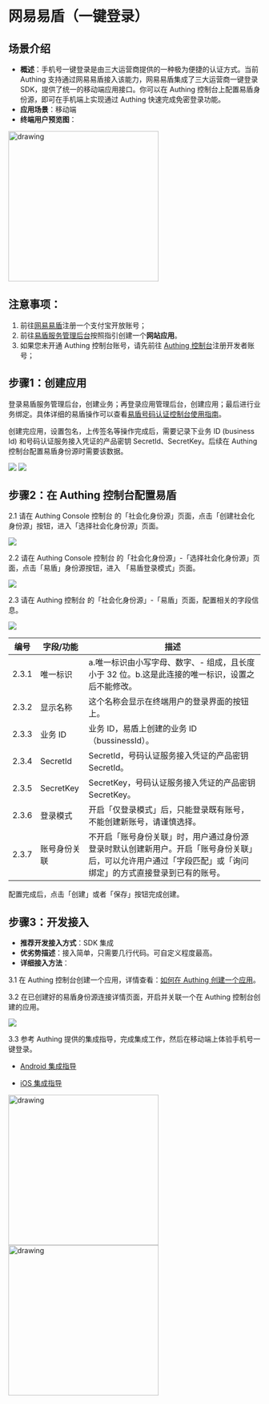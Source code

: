 # 网易易盾（一键登录）

<LastUpdated/>

## 场景介绍

- **概述**：手机号一键登录是由三大运营商提供的一种极为便捷的认证方式。当前 Authing 支持通过网易易盾接入该能力，网易易盾集成了三大运营商一键登录 SDK，提供了统一的移动端应用接口。你可以在 Authing 控制台上配置易盾身份源，即可在手机端上实现通过 Authing 快速完成免密登录功能。
- **应用场景**：移动端
- **终端用户预览图**：

<img src='./images/01loginpage.png' alt="drawing" width="300" />



## 注意事项：

1. 前往[网易易盾](https://dun.163.com/dashboard?v=0116&locale=zh-CN#/login/?referrer=%2F)注册一个支付宝开放账号；
2. 前往[易盾服务管理后台](https://dun.163.com/dashboard#/m/verification/index)按照指引创建一个**网站应用**。
3. 如果您未开通 Authing 控制台账号，请先前往 [Authing 控制台](https://authing.cn/)注册开发者账号；

## 步骤1：创建应用

登录易盾服务管理后台，创建业务；再登录应用管理后台，创建应用；最后进行业务绑定。具体详细的易盾操作可以查看[易盾号码认证控制台使用指南](https://support.dun.163.com/documents/287305921855672320?docId=424413790996844544)。



创建完应用，设置包名，上传签名等操作完成后，需要记录下业务 ID (business Id) 和号码认证服务接入凭证的产品密钥 SecretId、SecretKey。后续在 Authing 控制台配置易盾身份源时需要该数据。

<img src="./images/yd_bizid.png" />

<img src="./images/yd_secret.png" />

## 步骤2：在 Authing 控制台配置易盾

2.1 请在 Authing Console 控制台 的「社会化身份源」页面，点击「创建社会化身份源」按钮，进入「选择社会化身份源」页面。

<img src="./images/06addSocial.png" />

2.2 请在 Authing Console 控制台 的「社会化身份源」-「选择社会化身份源」页面，点击「易盾」身份源按钮，进入 「易盾登录模式」页面。

<img src="./images/07chooseyidun.png" />

2.3 请在 Authing  控制台 的「社会化身份源」-「易盾」页面，配置相关的字段信息。

<img src="./images/08inputconfig.png" />

| 编号  | 字段/功能    | 描述                                                         |
| ----- | ------------ | ------------------------------------------------------------ |
| 2.3.1 | 唯一标识     | a.唯一标识由小写字母、数字、- 组成，且长度小于 32 位。b.这是此连接的唯一标识，设置之后不能修改。 |
| 2.3.2 | 显示名称     | 这个名称会显示在终端用户的登录界面的按钮上。                 |
| 2.3.3 | 业务 ID      | 业务 ID，易盾上创建的业务 ID（bussinessId）。                |
| 2.3.4 | SecretId     | SecretId，号码认证服务接入凭证的产品密钥 SecretId。          |
| 2.3.5 | SecretKey    | SecretKey，号码认证服务接入凭证的产品密钥 SecretKey。        |
| 2.3.6 | 登录模式     | 开启「仅登录模式」后，只能登录既有账号，不能创建新账号，请谨慎选择。 |
| 2.3.7 | 账号身份关联 | 不开启「账号身份关联」时，用户通过身份源登录时默认创建新用户。开启「账号身份关联」后，可以允许用户通过「字段匹配」或「询问绑定」的方式直接登录到已有的账号。 |

配置完成后，点击「创建」或者「保存」按钮完成创建。

## 步骤3：开发接入

- **推荐开发接入方式**：SDK 集成
- **优劣势描述**：接入简单，只需要几行代码。可自定义程度最高。
- **详细接入方法**：

3.1 在 Authing 控制台创建一个应用，详情查看：[如何在 Authing 创建一个应用](https://docs.authing.cn/v2/guides/app/create-app.html)。

3.2 在已创建好的易盾身份源连接详情页面，开启并关联一个在 Authing 控制台创建的应用。

<img src="./images/09openapp.png" />

3.3 参考 Authing 提供的集成指导，完成集成工作，然后在移动端上体验手机号一键登录。

- [Android 集成指导](https://github.com/Authing/guard-android/blob/master/doc/topics/oneauth.md)

- [iOS 集成指导](https://github.com/Authing/guard-ios/blob/main/doc/topics/oneauth.md)

<img src='./images/01loginpage.png' alt="drawing" width="300" />

<img src='./images/loginsuccess.jpg' alt="drawing" width="300" />